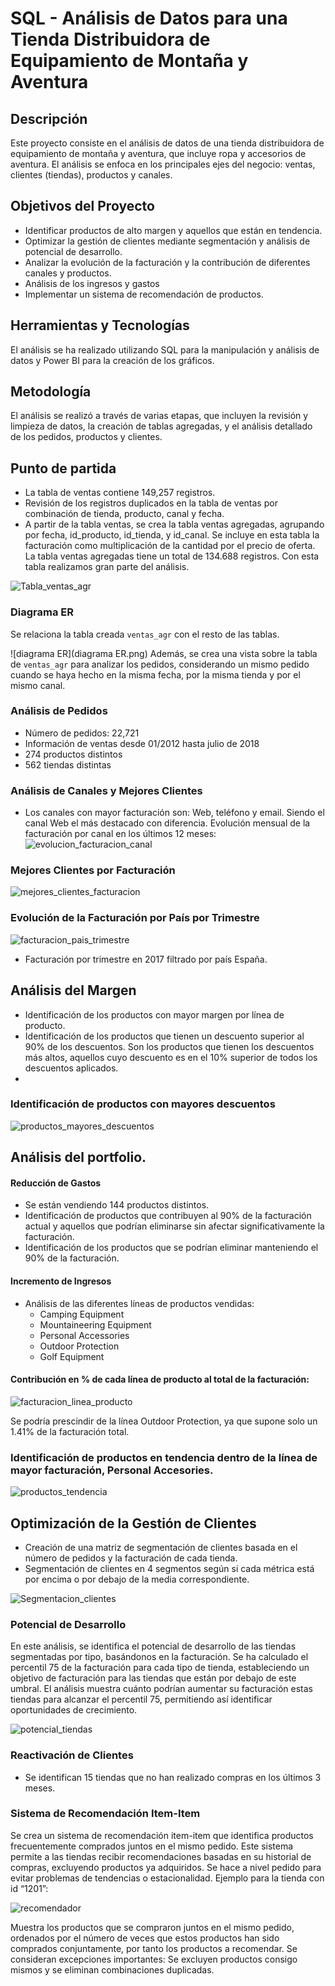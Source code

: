 # SQL - Análisis de Datos para una Tienda Distribuidora de Equipamiento de Montaña y Aventura

## Descripción
Este proyecto consiste en el análisis de datos de una tienda distribuidora de equipamiento de montaña y aventura, que incluye ropa y accesorios de aventura. El análisis se enfoca en los principales ejes del negocio: ventas, clientes (tiendas), productos y canales.

## Objetivos del Proyecto
- Identificar productos de alto margen y aquellos que están en tendencia.
- Optimizar la gestión de clientes mediante segmentación y análisis de potencial de desarrollo.
- Analizar la evolución de la facturación y la contribución de diferentes canales y productos.
- Análisis de los ingresos y gastos
- Implementar un sistema de recomendación de productos.

## Herramientas y Tecnologías
El análisis se ha realizado utilizando SQL para la manipulación y análisis de datos y Power BI para la creación de los gráficos. 

## Metodología
El análisis se realizó a través de varias etapas, que incluyen la revisión y limpieza de datos, la creación de tablas agregadas, y el análisis detallado de los pedidos, productos y clientes.

## Punto de partida
- La tabla de ventas contiene 149,257 registros.
- Revisión de los registros duplicados en la tabla de ventas por combinación de tienda, producto, canal y fecha.
- A partir de la tabla ventas, se crea la tabla ventas agregadas, agrupando por fecha, id_producto, id_tienda, y id_canal. Se incluye en esta tabla la facturación como multiplicación de la cantidad por el precio de oferta. La tabla ventas agregadas tiene un total de 134.688 registros. Con esta tabla realizamos gran parte del análisis. 

![Tabla_ventas_agr](Tabla_ventas_agr.png)

### Diagrama ER
Se relaciona la tabla creada `ventas_agr` con el resto de las tablas.

![diagrama ER](diagrama ER.png)
Además, se crea una vista sobre la tabla de `ventas_agr` para analizar los pedidos, considerando un mismo pedido cuando se haya hecho en la misma fecha, por la misma tienda y por el mismo canal.

### Análisis de Pedidos
- Número de pedidos: 22,721
- Información de ventas desde 01/2012 hasta julio de 2018
- 274 productos distintos
- 562 tiendas distintas

### Análisis de Canales y Mejores Clientes
- Los canales con mayor facturación son: Web, teléfono y email. Siendo el canal Web el más destacado con diferencia. 
Evolución mensual de la facturación por canal en los últimos 12 meses:
![evolucion_facturacion_canal](evolucion_facturacion_canal.png)

### Mejores Clientes por Facturación

![mejores_clientes_facturacion](mejores_clientes_facturacion.png)

### Evolución de la Facturación por País por Trimestre

![facturacion_pais_trimestre](facturacion_pais_trimestre.png)

- Facturación por trimestre en 2017 filtrado por país España.

## Análisis del Margen
- Identificación de los productos con mayor margen por línea de producto. 
- Identificación de los productos que tienen un descuento superior al 90% de los descuentos. Son los productos que tienen los descuentos más altos, aquellos cuyo descuento es en el 10% superior de todos los descuentos aplicados.
- 
### Identificación de productos con mayores descuentos

![productos_mayores_descuentos](productos_mayores_descuentos.png)

## Análisis del portfolio. 
#### Reducción de Gastos
- Se están vendiendo 144 productos distintos.
- Identificación de productos que contribuyen al 90% de la facturación actual y aquellos que podrían eliminarse sin afectar significativamente la facturación.
- Identificación de los productos que se podrían eliminar manteniendo el 90% de la facturación. 

#### Incremento de Ingresos
- Análisis de las diferentes líneas de productos vendidas:
  - Camping Equipment
  - Mountaineering Equipment
  - Personal Accessories
  - Outdoor Protection
  - Golf Equipment

#### Contribución en % de cada línea de producto al total de la facturación:

![facturacion_linea_producto](facturacion_linea_producto.png)

Se podría prescindir de la línea Outdoor Protection, ya que supone solo un 1.41% de la facturación total.

### Identificación de productos en tendencia dentro de la línea de mayor facturación, Personal Accesories. 

![productos_tendencia](productos_tendencia.png)

## Optimización de la Gestión de Clientes
- Creación de una matriz de segmentación de clientes basada en el número de pedidos y la facturación de cada tienda.
- Segmentación de clientes en 4 segmentos según si cada métrica está por encima o por debajo de la media correspondiente.

![Segmentacion_clientes](Segmentacion_clientes.png)

### Potencial de Desarrollo
En este análisis, se identifica el potencial de desarrollo de las tiendas segmentadas por tipo, basándonos en la facturación. 
Se ha calculado el percentil 75 de la facturación para cada tipo de tienda, estableciendo un objetivo de facturación para las tiendas que están por debajo de este umbral. 
El análisis muestra cuánto podrían aumentar su facturación estas tiendas para alcanzar el percentil 75, permitiendo así identificar oportunidades de crecimiento.

![potencial_tiendas](potencial_tiendas.png)

### Reactivación de Clientes
- Se identifican 15 tiendas que no han realizado compras en los últimos 3 meses.
  
### Sistema de Recomendación Item-Item
Se crea un sistema de recomendación item-item que identifica productos frecuentemente comprados juntos en el mismo pedido. 
Este sistema permite a las tiendas recibir recomendaciones basadas en su historial de compras, excluyendo productos ya adquiridos. Se hace a nivel pedido para evitar problemas de tendencias o estacionalidad. 
Ejemplo para la tienda con id “1201”: 

![recomendador](recomendador.png)

Muestra los productos que se compraron juntos en el mismo pedido, ordenados por el número de veces que estos productos han sido comprados conjuntamente, por tanto los productos a recomendar. 
Se consideran excepciones importantes: Se excluyen productos consigo mismos y se eliminan combinaciones duplicadas. 
